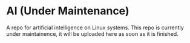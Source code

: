 # AI (Under Maintenance)
A repo for artificial intelligence on Linux systems.
This repo is currently under maintainence, it will be uploaded here as soon as it is finished.
